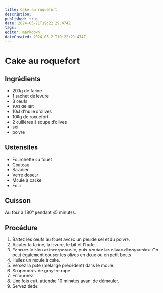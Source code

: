 ```yaml
---
title: Cake au roquefort
description: 
published: true
date: 2024-05-21T19:22:29.474Z
tags: 
editor: markdown
dateCreated: 2024-05-21T19:22:29.474Z
---
```


# Cake au roquefort

## Ingrédients

- 200g de farine
- 1 sachet de levure
- 3 oeufs
- 10cl de lait
- 10cl d'huile d'olives
- 100g de roquefort
- 2 cuillères à soupe d'olives
- sel
- poivre

## Ustensiles

- Fourchette ou fouet
- Couteau
- Saladier
- Verre doseur
- Moule à cacke
- Four

## Cuisson

Au four à 180° pendant 45 minutes.

## Procédure

1. Battez les oeufs au fouet avcec un peu de sel et du poivre.
1. Ajouter la farine, la levure, le lait et l'huile.
1. Ecrasez le bleu et incorporez-le, puis ajoutez les olives dénoyautées. On peut également couper les olives en deux ou en petit bouts
1. Huilez un moule à cake.
1. Versez la pâte (mélange précédent) dans le moule.
1. Soupoudrez de gruyère rapé.
1. Enfournez.
1. Une fois cuit, attendre 10 minutes avant de démouler.
1. Servez tiède.
